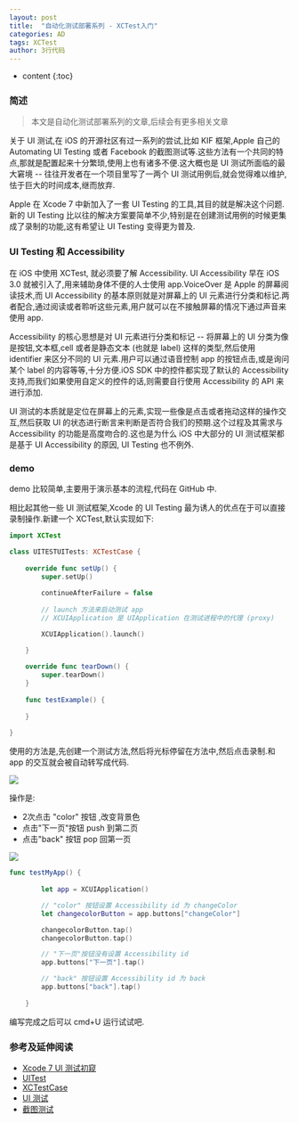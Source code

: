 ```yaml
---
layout: post
title:  "自动化测试部署系列 - XCTest入门"
categories: AD
tags: XCTest
author: 3行代码
---
```


* content
{:toc}

### 简述

>本文是自动化测试部署系列的文章,后续会有更多相关文章

关于 UI 测试,在 iOS 的开源社区有过一系列的尝试,比如 KIF 框架,Apple 自己的 Automating UI Testing 或者 Facebook 的截图测试等.这些方法有一个共同的特点,那就是配置起来十分繁琐,使用上也有诸多不便.这大概也是 UI 测试所面临的最大窘境 -- 往往开发者在一个项目里写了一两个 UI 测试用例后,就会觉得难以维护,怯于巨大的时间成本,继而放弃.

Apple 在 Xcode 7 中新加入了一套 UI Testing 的工具,其目的就是解决这个问题.新的 UI Testing 比以往的解决方案要简单不少,特别是在创建测试用例的时候更集成了录制的功能,这有希望让 UI Testing 变得更为普及.

### UI Testing 和 Accessibility

在 iOS 中使用 XCTest, 就必须要了解 Accessibility. UI Accessibility 早在 iOS 3.0 就被引入了,用来辅助身体不便的人士使用 app.VoiceOver 是 Apple 的屏幕阅读技术,而 UI Accessibility 的基本原则就是对屏幕上的 UI 元素进行分类和标记.两者配合,通过阅读或者聆听这些元素,用户就可以在不接触屏幕的情况下通过声音来使用 app.

Accessibility 的核心思想是对 UI 元素进行分类和标记 -- 将屏幕上的 UI 分类为像是按钮,文本框,cell 或者是静态文本 (也就是 label) 这样的类型,然后使用 identifier 来区分不同的 UI 元素.用户可以通过语音控制 app 的按钮点击,或是询问某个 label 的内容等等,十分方便.iOS SDK 中的控件都实现了默认的 Accessibility 支持,而我们如果使用自定义的控件的话,则需要自行使用 Accessibility 的 API 来进行添加.

UI 测试的本质就是定位在屏幕上的元素,实现一些像是点击或者拖动这样的操作交互,然后获取 UI 的状态进行断言来判断是否符合我们的预期.这个过程及其需求与 Accessibility 的功能是高度吻合的.这也是为什么 iOS 中大部分的 UI 测试框架都是基于 UI Accessibility 的原因, UI Testing 也不例外.

### demo

demo 比较简单,主要用于演示基本的流程,代码在 GitHub 中.

相比起其他一些 UI 测试框架,Xcode 的 UI Testing 最为诱人的优点在于可以直接录制操作.新建一个 XCTest,默认实现如下:

``` swift
import XCTest

class UITESTUITests: XCTestCase {
        
    override func setUp() {
        super.setUp()
        
        continueAfterFailure = false
        
        // launch 方法来启动测试 app
        // XCUIApplication 是 UIApplication 在测试进程中的代理 (proxy)

        XCUIApplication().launch() 

    }
    
    override func tearDown() {
        super.tearDown()
    }
    
    func testExample() {
        
    }
    
}
```

使用的方法是,先创建一个测试方法,然后将光标停留在方法中,然后点击录制.和 app 的交互就会被自动转写成代码.

![](https://ooo.0o0.ooo/2017/02/06/5898158326f72.png)

操作是:
- 2次点击 "color" 按钮 ,改变背景色
- 点击"下一页"按钮 push 到第二页
- 点击"back" 按钮 pop 回第一页



![](https://ooo.0o0.ooo/2017/02/06/589817a5d03a6.png)

``` swift 
func testMyApp() {
        
        let app = XCUIApplication()

        // "color" 按钮设置 Accessibility id 为 changeColor
        let changecolorButton = app.buttons["changeColor"]

        changecolorButton.tap()
        changecolorButton.tap()

        // "下一页"按钮没有设置 Accessibility id
        app.buttons["下一页"].tap()

        // "back" 按钮设置 Accessibility id 为 back
        app.buttons["back"].tap()
        
    }
```

编写完成之后可以 cmd+U 运行试试吧.

### 参考及延伸阅读

- [Xcode 7 UI 测试初窥](http://www.infoq.com/cn/news/2015/01/fastlane-ios-continuous-deploy)
- [UITest](http://masilotti.com/ui-testing-cheat-sheet/)
- [XCTest​Case](http://nshipster.com/xctestcase/)
- [UI 测试](https://objccn.io/issue-15-6/)
- [截图测试](https://objccn.io/issue-15-7/)


